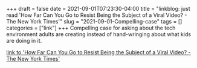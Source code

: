 +++draft = falsedate = 2021-09-01T07:23:30-04:00title = "linkblog: just read 'How Far Can You Go to Resist Being the Subject of a Viral Video? - The New York Times'"slug = "2021-09-01-Compelling-case"tags = []categories = ["link"]+++Compelling case for asking about the tech environment adults are creating instead of hand-wringing about what kids are doing in it. [link to 'How Far Can You Go to Resist Being the Subject of a Viral Video? - The New York Times'](https://www.nytimes.com/2021/09/01/magazine/tiktok-pranks.html)